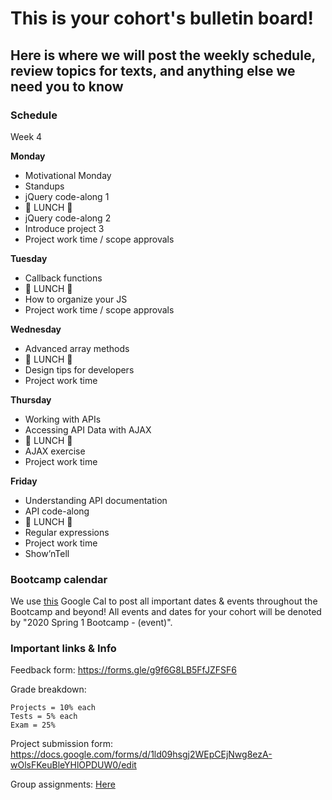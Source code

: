 # This is your cohort's bulletin board! 
## Here is where we will post the weekly schedule, review topics for texts, and anything else we need you to know

### Schedule

Week 4

**Monday**

* Motivational Monday
* Standups
* jQuery code-along 1
* 🍴 LUNCH 🍴
* jQuery code-along 2
* Introduce project 3
* Project work time / scope approvals


**Tuesday**

* Callback functions
* 🍴 LUNCH 🍴
* How to organize your JS
* Project work time / scope approvals 


**Wednesday**

* Advanced array methods
* 🍴 LUNCH 🍴
* Design tips for developers
* Project work time


**Thursday**

* Working with APIs
* Accessing API Data with AJAX
* 🍴 LUNCH 🍴
* AJAX exercise
* Project work time


**Friday**

* Understanding API documentation
* API code-along
* 🍴 LUNCH 🍴
* Regular expressions
* Project work time
* Show’nTell





### Bootcamp calendar
We use [this](https://calendar.google.com/calendar/embed?src=hackeryou.com_ckj6930nr6kraakaisos09cccs%40group.calendar.google.com&ctz=America%2FToronto) Google Cal to post all important dates & events throughout the Bootcamp and beyond! All events and dates for your cohort will be denoted by "2020 Spring 1 Bootcamp - (event)".

### Important links & Info
Feedback form: https://forms.gle/g9f6G8LB5FfJZFSF6

Grade breakdown:
```
Projects = 10% each
Tests = 5% each
Exam = 25%
```

Project submission form: https://docs.google.com/forms/d/1ld09hsgj2WEpCEjNwg8ezA-wOlsFKeuBleYHlOPDUW0/edit

Group assignments: [Here](https://docs.google.com/spreadsheets/d/1sPMnnBRM9te3MwBmgv6CMVKqqIKlFYt7uSLhx_QAndA/edit#gid=1112317742)

